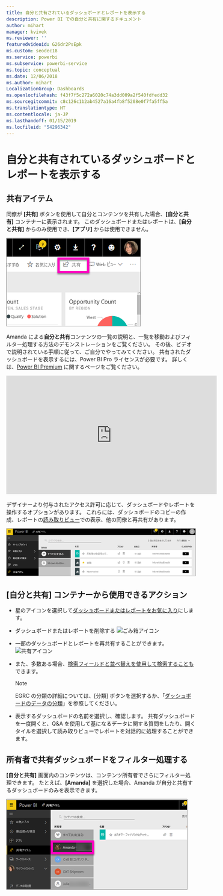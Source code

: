 ```yaml
---
title: 自分と共有されているダッシュボードとレポートを表示する
description: Power BI での自分と共有に関するドキュメント
author: mihart
manager: kvivek
ms.reviewer: ''
featuredvideoid: G26dr2PsEpk
ms.custom: seodec18
ms.service: powerbi
ms.subservice: powerbi-service
ms.topic: conceptual
ms.date: 12/06/2018
ms.author: mihart
LocalizationGroup: Dashboards
ms.openlocfilehash: f43f7f5c272a6020c74a3dd009a2f540fdfedd32
ms.sourcegitcommit: c8c126c1b2ab4527a16a4fb8f5208e0f7fa5ff5a
ms.translationtype: HT
ms.contentlocale: ja-JP
ms.lasthandoff: 01/15/2019
ms.locfileid: "54296342"
---
```

# <a name="display-the-dashboards-and-reports-that-have-been-shared-with-me"></a>自分と共有されているダッシュボードとレポートを表示する
## <a name="shared-with-me"></a>共有アイテム

同僚が **[共有]** ボタンを使用して自分とコンテンツを共有した場合、**[自分と共有]** コンテナーに表示されます。 このダッシュボードまたはレポートは、**[自分と共有]** からのみ使用でき、**[アプリ]** からは使用できません。

![[共有] アイコン](./media/end-user-shared-with-me/power-bi-share-dash.png)

Amanda による**自分と共有**コンテンツの一覧の説明と、一覧を移動およびフィルター処理する方法のデモンストレーションをご覧ください。 その後、ビデオで説明されている手順に従って、ご自分でやってみてください。 共有されたダッシュボードを表示するには、Power BI Pro ライセンスが必要です。 詳しくは、[Power BI Premium](../service-premium.md) に関するページをご覧ください。

<iframe width="560" height="315" src="https://www.youtube.com/embed/G26dr2PsEpk" frameborder="0" allowfullscreen></iframe>

デザイナーより付与されたアクセス許可に応じて、ダッシュボードやレポートを操作するオプションがあります。 これらには、ダッシュボードのコピーの作成、レポートの[読み取りビュー](end-user-reading-view.md)での表示、他の同僚と再共有があります。

![[自分と共有] コンテナー](./media/end-user-shared-with-me/power-bi-container.png)

## <a name="actions-available-from-the-shared-with-me-container"></a>**[自分と共有]** コンテナーから使用できるアクション
* 星のアイコンを選択して[ダッシュボードまたはレポートをお気に入り](end-user-favorite.md)にします。
* ダッシュボードまたはレポートを削除する  ![ごみ箱アイコン](./media/end-user-shared-with-me/power-bi-delete-icon.png)
* 一部のダッシュボードとレポートを再共有することができます。  ![共有アイコン](./media/end-user-shared-with-me/power-bi-share-icon-new.png)
* また、多数ある場合、[検索フィールドと並べ替えを使用して検索することも](end-user-search-sort.md)できます。
  
  > [!NOTE]
  > EGRC の分類の詳細については、[分類] ボタンを選択するか、「[ダッシュボードのデータの分類](../service-data-classification.md)」を参照してください。
  > 
  > 
* 表示するダッシュボードの名前を選択し、確認します。 共有ダッシュボードを一度開くと、Q&A を使用して基になるデータに関する質問をしたり、開くタイルを選択して読み取りビューでレポートを対話的に処理することができます。

## <a name="filter-shared-dashboards-by-owner"></a>所有者で共有ダッシュボードをフィルター処理する
**[自分と共有]** 画面内のコンテンツは、コンテンツ所有者でさらにフィルター処理できます。 たとえば、**[Amanda]** を選択した場合、Amanda が自分と共有するダッシュボードのみを表示できます。

![所有者によってフィルター処理されたダッシュボード](./media/end-user-shared-with-me/power-bi-owner-new.png)